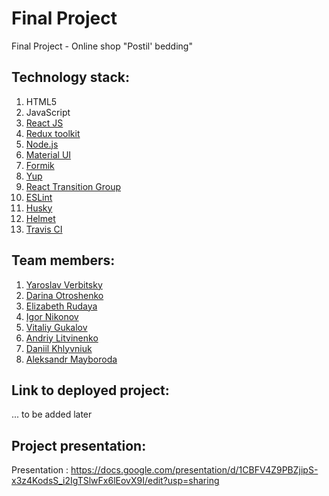 # Final Project

Final Project - Online shop "Postil' bedding"

## Technology stack:
1. HTML5
2. JavaScript
3. [React JS](https://uk.reactjs.org/)
4. [Redux toolkit](https://redux-toolkit.js.org/)
5. [Node.js](https://nodejs.org/uk/)
6. [Material UI](https://mui.com/getting-started/installation/)
7. [Formik](https://formik.org/docs/overview)
8. [Yup](https://www.npmjs.com/package/yup)
9. [React Transition Group](https://reactcommunity.org/react-transition-group/)
10. [ESLint](https://eslint.org/)
11. [Husky](https://www.npmjs.com/package/husky)
12. [Helmet](https://www.npmjs.com/package/react-helmet)
13. [Travis CI](https://www.travis-ci.com/)


## Team members:
1. [Yaroslav Verbitsky](https://github.com/nikolasdelunko)
2. [Darina Otroshenko](https://github.com/OtroshenkoDarina)
3. [Elizabeth Rudaya](https://github.com/lizarudayaa)
4. [Igor Nikonov](https://github.com/IggyDev34)
5. [Vitaliy Gukalov](https://github.com/Vitaliy-1809)
6. [Andriy Litvinenko](https://github.com/Shootka)
7. [Daniil Khlyvniuk](https://github.com/Daniil-Khlyvniuk)
8. [Aleksandr Mayboroda](https://github.com/AlexMaybee)


## Link to deployed project:
... to be added later


## Project presentation:
Presentation : https://docs.google.com/presentation/d/1CBFV4Z9PBZjipS-x3z4KodsS_i2IgTSlwFx6lEovX9I/edit?usp=sharing
